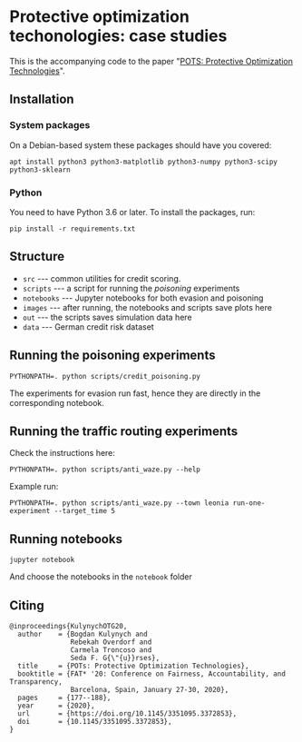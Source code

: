 # Protective optimization techonologies: case studies

This is the accompanying code to the paper "[POTS: Protective Optimization Technologies](https://arxiv.org/abs/1806.02711)".

## Installation

### System packages
On a Debian-based system these packages should have you covered:
```
apt install python3 python3-matplotlib python3-numpy python3-scipy python3-sklearn
```

### Python
You need to have Python 3.6 or later. To install the packages, run:
```
pip install -r requirements.txt
```

## Structure

* `src` --- common utilities for credit scoring.
* `scripts` --- a script for running the _poisoning_ experiments
* `notebooks` --- Jupyter notebooks for both evasion and poisoning
* `images` --- after running, the notebooks and scripts save plots here
* `out` --- the scripts saves simulation data here
* `data` --- German credit risk dataset

## Running the poisoning experiments

```
PYTHONPATH=. python scripts/credit_poisoning.py
```

The experiments for evasion run fast, hence they are directly in the corresponding notebook.

## Running the traffic routing experiments

Check the instructions here:
```
PYTHONPATH=. python scripts/anti_waze.py --help
```

Example run:
```
PYTHONPATH=. python scripts/anti_waze.py --town leonia run-one-experiment --target_time 5
```

## Running notebooks

```
jupyter notebook
```
And choose the notebooks in the `notebook` folder

## Citing

```
@inproceedings{KulynychOTG20,
  author    = {Bogdan Kulynych and
               Rebekah Overdorf and
               Carmela Troncoso and
               Seda F. G{\"{u}}rses},
  title     = {POTs: Protective Optimization Technologies},
  booktitle = {FAT* '20: Conference on Fairness, Accountability, and Transparency,
               Barcelona, Spain, January 27-30, 2020},
  pages     = {177--188},
  year      = {2020},
  url       = {https://doi.org/10.1145/3351095.3372853},
  doi       = {10.1145/3351095.3372853},
}
```

